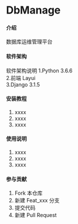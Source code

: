 # DbManage

#### 介绍
数据库运维管理平台

#### 软件架构
软件架构说明
1.Python 3.6.6  
2.前端 Layui  
3.Django 3.1.5  


#### 安装教程

1.  xxxx
2.  xxxx
3.  xxxx

#### 使用说明

1.  xxxx
2.  xxxx
3.  xxxx

#### 参与贡献

1.  Fork 本仓库
2.  新建 Feat_xxx 分支
3.  提交代码
4.  新建 Pull Request
